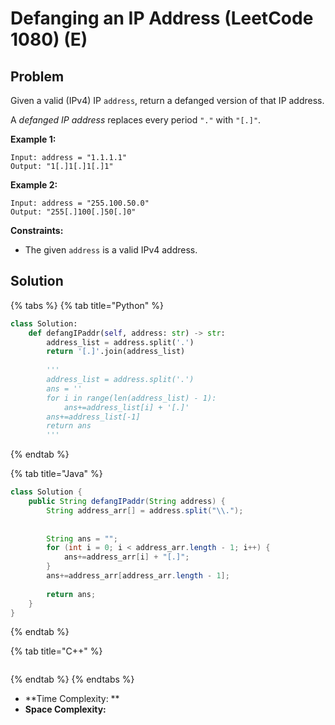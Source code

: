 # Defanging an IP Address (LeetCode 1080) (E)

## Problem

Given a valid (IPv4) IP `address`, return a defanged version of that IP address.

A _defanged IP address_ replaces every period `"."` with `"[.]"`.

**Example 1:**

```
Input: address = "1.1.1.1"
Output: "1[.]1[.]1[.]1"
```

**Example 2:**

```
Input: address = "255.100.50.0"
Output: "255[.]100[.]50[.]0"
```

**Constraints:**

* The given `address` is a valid IPv4 address.

## Solution

{% tabs %}
{% tab title="Python" %}
```python
class Solution:
    def defangIPaddr(self, address: str) -> str:
        address_list = address.split('.')
        return '[.]'.join(address_list)
        
        '''
        address_list = address.split('.')
        ans = ''
        for i in range(len(address_list) - 1):
            ans+=address_list[i] + '[.]'
        ans+=address_list[-1]
        return ans
        '''
```
{% endtab %}

{% tab title="Java" %}
```java
class Solution {
    public String defangIPaddr(String address) {
        String address_arr[] = address.split("\\.");
        
        
        String ans = "";
        for (int i = 0; i < address_arr.length - 1; i++) {
            ans+=address_arr[i] + "[.]";
        }
        ans+=address_arr[address_arr.length - 1];
        
        return ans;
    }
}
```
{% endtab %}

{% tab title="C++" %}
```
```
{% endtab %}
{% endtabs %}

* **Time Complexity: **
* **Space Complexity:**
